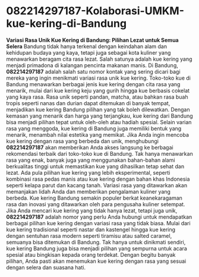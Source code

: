 # 082214297187-Kolaborasi-UMKM-kue-kering-di-Bandung
**Variasi Rasa Unik Kue Kering di Bandung: Pilihan Lezat untuk Semua Selera**
Bandung tidak hanya terkenal dengan keindahan alam dan kehidupan budaya yang kaya, tetapi juga sebagai kota kuliner yang menawarkan beragam cita rasa lezat. Salah satunya adalah kue kering yang menjadi primadona di kalangan pencinta makanan manis. Di Bandung, **082214297187** adalah salah satu nomor kontak yang sering dicari bagi mereka yang ingin menikmati variasi rasa unik kue kering. Toko-toko kue di Bandung menawarkan berbagai jenis kue kering dengan cita rasa yang menarik, mulai dari kue kering keju yang gurih hingga kue berbasis cokelat yang kaya rasa. Rasa unik seperti pandan, matcha, atau bahkan rasa buah tropis seperti nanas dan durian dapat ditemukan di banyak tempat, menjadikan kue kering Bandung pilihan yang tak boleh dilewatkan. Dengan kemasan yang menarik dan harga yang terjangkau, kue kering dari Bandung bisa menjadi pilihan tepat untuk oleh-oleh atau hadiah spesial.
Selain varian rasa yang menggoda, kue kering di Bandung juga memiliki bentuk yang menarik, menambah nilai estetika yang memikat. Jika Anda ingin mencoba kue kering dengan rasa yang berbeda dan unik, menghubungi **082214297187** akan memberikan Anda akses langsung ke berbagai rekomendasi terbaik dari toko-toko kue di Bandung. Tak hanya menawarkan rasa yang enak, banyak juga yang menggunakan bahan-bahan alami berkualitas tinggi untuk memastikan kue yang dihasilkan tetap sehat dan lezat. Ada pula pilihan kue kering yang lebih eksperimental, seperti kombinasi rasa pedas manis atau kue kering dengan bahan khas Indonesia seperti kelapa parut dan kacang tanah. Variasi rasa yang ditawarkan akan memanjakan lidah Anda dan memberikan pengalaman kuliner yang berbeda.
Kue kering Bandung semakin populer berkat keanekaragaman rasa dan inovasi yang ditawarkan oleh para pengusaha kuliner setempat. Jika Anda mencari kue kering yang tidak hanya lezat, tetapi juga unik, **082214297187** adalah nomor yang perlu Anda hubungi untuk mendapatkan berbagai pilihan kue kering dengan variasi rasa yang tidak biasa. Mulai dari kue kering tradisional seperti nastar dan kastengel hingga kue kering dengan sentuhan rasa modern seperti tiramisu atau salted caramel, semuanya bisa ditemukan di Bandung. Tak hanya untuk dinikmati sendiri, kue kering Bandung juga bisa menjadi pilihan yang sempurna untuk acara spesial atau bingkisan kepada orang terdekat. Dengan begitu banyak pilihan, Anda pasti akan menemukan kue kering dengan rasa yang sesuai dengan selera dan suasana hati.
